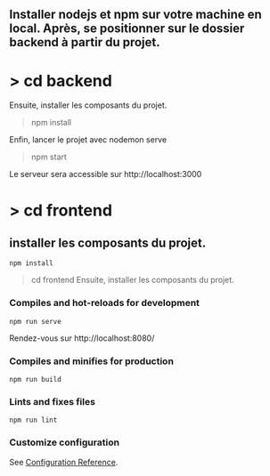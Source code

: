 ## Installer nodejs et npm sur votre machine en local. Après, se positionner sur le dossier backend à partir du projet.

# > cd backend
Ensuite, installer les composants du projet.
> npm install

Enfin, lancer le projet avec nodemon serve
> npm start

Le serveur sera accessible sur http://localhost:3000

# > cd frontend

## installer les composants du projet.
```
npm install
```
> cd frontend
Ensuite, installer les composants du projet.

### Compiles and hot-reloads for development
```
npm run serve
```
Rendez-vous sur http://localhost:8080/

### Compiles and minifies for production
```
npm run build
```

### Lints and fixes files
```
npm run lint
```

### Customize configuration
See [Configuration Reference](https://cli.vuejs.org/config/).

